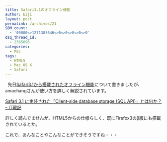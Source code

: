 ```yaml
---
title: Safari3.1のオフライン機能
author: Eiji
layout: post
permalink: /archives/21
SBM_count:
  - '00000<>1271383646<>0<>0<>0<>0<>0'
dsq_thread_id:
  - 2365696
categories:
  - Mac
tags:
  - HTML5
  - Mac OS X
  - Safari
---
```

<div class="wp_plus_one_button" style="margin: 0 8px 8px 0; float:left; ">
  <g:plusone href="http://devlog.agektmr.com/archives/21" callback="wp_plus_one_handler"></g:plusone>
</div>

先日[Safari3.1から搭載されたオフライン機能][1]について書きましたが、amachangさんが使い方を詳しく解説されています。

<a href="http://d.hatena.ne.jp/amachang/20080327/1206607704" target="_blank">Safari 3.1 に実装された「Client-side database storage (SQL API)」とは何か？ &#8211; IT戦記</a>

詳しく読んでませんが、HTML5からの仕様らしく、既にFirefox3のβ版にも搭載されているとか。

これで、あんなことやこんなことができそうですね・・・

 [1]: http://devlog.agektmr.com/archives/16